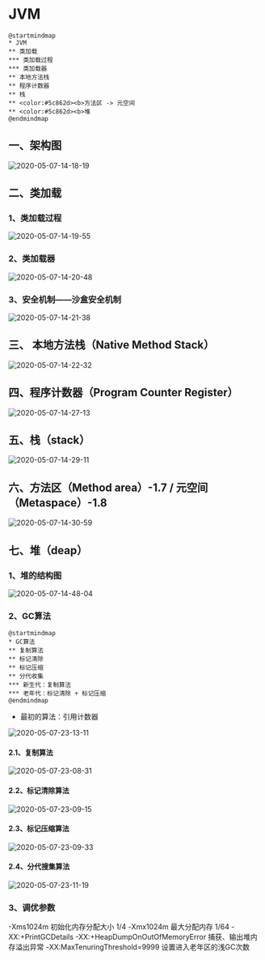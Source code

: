 # JVM

```puml
@startmindmap
* JVM
** 类加载
*** 类加载过程
*** 类加载器
** 本地方法栈
** 程序计数器
** 栈
** <color:#5c862d><b>方法区 -> 元空间 
** <color:#5c862d><b>堆
@endmindmap
```

## 一、架构图

![2020-05-07-14-18-19](./imgs/总述.md/2020-05-07-14-18-19.png)

## 二、类加载

### 1、类加载过程

![2020-05-07-14-19-55](./imgs/总述.md/2020-05-07-14-19-55.png)

### 2、类加载器

![2020-05-07-14-20-48](./imgs/总述.md/2020-05-07-14-20-48.png)

### 3、安全机制——沙盒安全机制

![2020-05-07-14-21-38](./imgs/总述.md/2020-05-07-14-21-38.png)

## 三、 本地方法栈（Native Method Stack）

![2020-05-07-14-22-32](./imgs/总述.md/2020-05-07-14-22-32.png)

## 四、程序计数器（Program Counter Register）

![2020-05-07-14-27-13](./imgs/总述.md/2020-05-07-14-27-13.png)

## 五、栈（stack）

![2020-05-07-14-29-11](./imgs/总述.md/2020-05-07-14-29-11.png)

## 六、方法区（Method area）-1.7 / 元空间（Metaspace）-1.8

![2020-05-07-14-30-59](./imgs/总述.md/2020-05-07-14-30-59.png)

## 七、堆（deap）

### 1、堆的结构图

![2020-05-07-14-48-04](./imgs/总述.md/2020-05-07-14-48-04.png)

### 2、GC算法

```puml
@startmindmap
* GC算法
** 复制算法
** 标记清除
** 标记压缩
** 分代收集
*** 新生代：复制算法
*** 老年代：标记清除 + 标记压缩
@endmindmap
```

- 最初的算法：引用计数器

![2020-05-07-23-13-11](./imgs/总述.md/2020-05-07-23-13-11.png)

#### 2.1、复制算法

![2020-05-07-23-08-31](./imgs/总述.md/2020-05-07-23-08-31.png)

#### 2.2、标记清除算法

![2020-05-07-23-09-15](./imgs/总述.md/2020-05-07-23-09-15.png)

#### 2.3、标记压缩算法

![2020-05-07-23-09-33](./imgs/总述.md/2020-05-07-23-09-33.png)

#### 2.4、分代搜集算法

![2020-05-07-23-11-19](./imgs/总述.md/2020-05-07-23-11-19.png)


### 3、调优参数

-Xms1024m   初始化内存分配大小   1/4
-Xmx1024m   最大分配内存  1/64
-XX:+PrintGCDetails
-XX:+HeapDumpOnOutOfMemoryError 捕获、输出堆内存溢出异常
-XX:MaxTenuringThreshold=9999   设置进入老年区的浅GC次数
